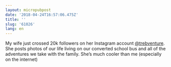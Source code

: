 ```yaml
---
layout: micropubpost
date: '2018-04-24T16:57:06.475Z'
title: ''
slug: '61026'
lang: en
---
```

My wife just crossed 20k followers on her Instagram account [@trebventure](http://instagram.com/trebventure). She posts photos of our life living on our converted school bus and all of the adventures we take with the family. She’s much cooler than me (especially on the internet)
